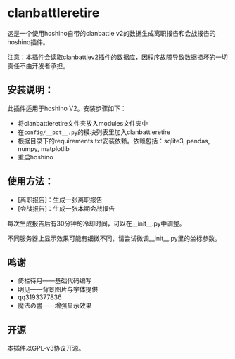 # clanbattleretire

这是一个使用hoshino自带的clanbattle v2的数据生成离职报告和会战报告的hoshino插件。

注意：本插件会读取clanbattlev2插件的数据库，因程序故障导致数据损坏的一切责任不由开发者承担。

## 安装说明：

此插件适用于hoshino V2。安装步骤如下：

- 将clanbattleretire文件夹放入modules文件夹中
- 在```config/__bot__.py```的模块列表里加入clanbattleretire
- 根据目录下的requirements.txt安装依赖。依赖包括：sqlite3, pandas, numpy, matplotlib
- 重启hoshino

## 使用方法：

- [离职报告]：生成一张离职报告
- [会战报告]：生成一张本期会战报告

每次生成报告后有30分钟的冷却时间，可以在__init__.py中调整。

不同服务器上显示效果可能有细微不同，请尝试微调__init__.py里的坐标参数。

## 鸣谢

- 倚栏待月——基础代码编写
- 明见——背景图片与字体提供
- qq3193377836
- 魔法の書——增强显示效果

## 开源

本插件以GPL-v3协议开源。